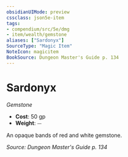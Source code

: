 ```yaml
---
obsidianUIMode: preview
cssclass: json5e-item
tags:
- compendium/src/5e/dmg
- item/wealth/gemstone
aliases: ["Sardonyx"]
SourceType: "Magic Item"
NoteIcon: magicitem
BookSource: Dungeon Master's Guide p. 134
---
```

# Sardonyx
*Gemstone*  

- **Cost**: 50 gp
- **Weight**: ⏤

An opaque bands of red and white gemstone.

*Source: Dungeon Master's Guide p. 134*